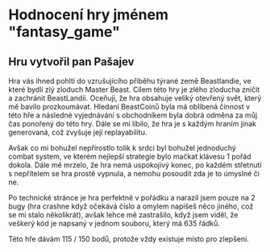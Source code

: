 # Hodnocení hry jménem "fantasy_game"
## Hru vytvořil pan Pašajev
Hra vás ihned pohltí do vzrušujícího příběhu týrané země Beastlandie, ve které bydlí zlý zloduch Master Beast. Cílem této hry je zlého zloducha zničit a zachránit BeastLandii. Oceňuji, že hra obsahuje veliký otevřený svět, který mě bavilo prozkoumávat. Hledaní BeastCoinů byla má oblíbená činnost v této hře a následné vyjednávání s obchodníkem byla dobrá odměna za můj čas ponořený do této hry. Dále se mi líbilo, že hra je s každým hraním jinak generovaná, což zvyšuje její replayabilitu.

Avšak co mi bohužel nepřirostlo tolik k srdci byl bohužel jednoduchý combat system, ve kterém nejlepší strategie bylo mačkat klávesu 1 pořád dokola. Dále mě mrzelo, že hra nemá uspokojivý konec, po každém střetnutí s nepřítelem se hra prostě vypnula, a nemohu posoudit zda je to úmyslné či ne.

Po technické stránce je hra perfektně v pořádku a narazil jsem pouze na 2 bugy (hra crashne když očekává číslo a omylem napíšeš něco jiného, což se mi stalo několikrát), avšak lehce mě zastrašilo, když jsem viděl, že veškerý kód je napsaný v jednom souboru, který má 635 řádků.

Této hře dávám 115 / 150 bodů, protože vždy existuje místo pro zlepšení.

